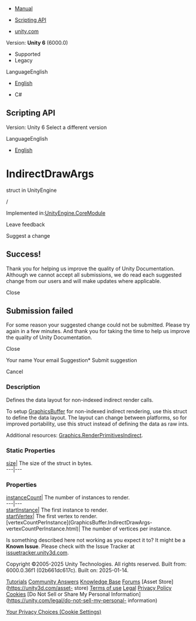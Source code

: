 [ ]()

  * [Manual](../Manual/index.html)
  * [Scripting API](../ScriptReference/index.html)

  * [unity.com](https://unity.com/)

Version: **Unity 6** (6000.0)

  * Supported
  * Legacy

LanguageEnglish

  * [English]()

  * C#

[ ](https://docs.unity3d.com)

## Scripting API

Version: Unity 6 Select a different version

LanguageEnglish

  * [English]()

# IndirectDrawArgs

struct in UnityEngine

/

Implemented in:[UnityEngine.CoreModule](UnityEngine.CoreModule.html)

Leave feedback

Suggest a change

## Success!

Thank you for helping us improve the quality of Unity Documentation. Although
we cannot accept all submissions, we do read each suggested change from our
users and will make updates where applicable.

Close

## Submission failed

For some reason your suggested change could not be submitted. Please <a>try
again</a> in a few minutes. And thank you for taking the time to help us
improve the quality of Unity Documentation.

Close

Your name Your email Suggestion* Submit suggestion

Cancel

[ ]()

### Description

Defines the data layout for non-indexed indirect render calls.

To setup [GraphicsBuffer](GraphicsBuffer.html) for non-indexed indirect
rendering, use this struct to define the data layout. The layout can change
between platforms, so for improved portability, use this struct instead of
defining the data as raw ints.  
  
Additional resources:
[Graphics.RenderPrimitivesIndirect](Graphics.RenderPrimitivesIndirect.html).

### Static Properties

[size](GraphicsBuffer.IndirectDrawArgs-size.html)| The size of the struct in
bytes.  
---|---  
  
### Properties

[instanceCount](GraphicsBuffer.IndirectDrawArgs-instanceCount.html)| The
number of instances to render.  
---|---  
[startInstance](GraphicsBuffer.IndirectDrawArgs-startInstance.html)| The first
instance to render.  
[startVertex](GraphicsBuffer.IndirectDrawArgs-startVertex.html)| The first
vertex to render.  
[vertexCountPerInstance](GraphicsBuffer.IndirectDrawArgs-
vertexCountPerInstance.html)| The number of vertices per instance.  
  
Is something described here not working as you expect it to? It might be a
**Known Issue**. Please check with the Issue Tracker at
[issuetracker.unity3d.com](https://issuetracker.unity3d.com).

Copyright ©2005-2025 Unity Technologies. All rights reserved. Built from:
6000.0.36f1 (02b661dc617c). Built on: 2025-01-14.

[Tutorials](https://unity3d.com/learn) [Community
Answers](https://answers.unity3d.com) [Knowledge
Base](https://support.unity3d.com/hc/en-us)
[Forums](https://forum.unity3d.com) [Asset Store](https://unity3d.com/asset-
store) [Terms of use](https://docs.unity3d.com/Manual/TermsOfUse.html)
[Legal](https://unity.com/legal) [Privacy
Policy](https://unity.com/legal/privacy-policy)
[Cookies](https://unity.com/legal/cookie-policy) [Do Not Sell or Share My
Personal Information](https://unity.com/legal/do-not-sell-my-personal-
information)

[Your Privacy Choices (Cookie Settings)](javascript:void\(0\);)

